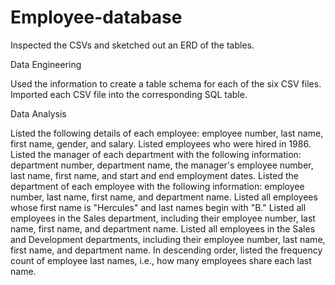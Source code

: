 # Employee-database
Inspected the CSVs and sketched out an ERD of the tables.


Data Engineering

Used the information to create a table schema for each of the six CSV files.
Imported each CSV file into the corresponding SQL table.



Data Analysis

Listed the following details of each employee: employee number, last name, first name, gender, and salary.
Listed employees who were hired in 1986.
Listed the manager of each department with the following information: department number, department name, the manager's employee number, last name, first name, and start and end employment dates.
Listed the department of each employee with the following information: employee number, last name, first name, and department name.
Listed all employees whose first name is "Hercules" and last names begin with "B."
Listed all employees in the Sales department, including their employee number, last name, first name, and department name.
Listed all employees in the Sales and Development departments, including their employee number, last name, first name, and department name.
In descending order, listed the frequency count of employee last names, i.e., how many employees share each last name.
